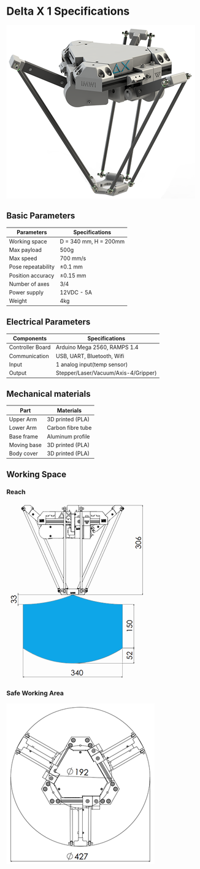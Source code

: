 # Delta X 1 Specifications

![deltax1](https://raw.githubusercontent.com/deltaxrobot/Delta-X-Docs/gh-pages/images/deltax1.png)

## Basic Parameters

|Parameters                   | Specifications      |
|-----------------------------|---------------------|
|Working space                |D = 340 mm, H = 200mm|
|Max payload                  |500g                 |
|Max speed                    |700 mm/s             |
|Pose repeatability           |±0.1 mm              |
|Position accuracy            |±0.15 mm             |
|Number of axes               |3/4                  |
|Power supply                 |12VDC - 5A           |
|Weight                       |4kg                  |

## Electrical Parameters

|Components                   | Specifications      |
|-----------------------------|---------------------|
|Controller Board             |Arduino Mega 2560, RAMPS 1.4|
|Communication                |USB, UART, Bluetooth, Wifi  |
|Input                        |1 analog input(temp sensor) |
|Output                       |Stepper/Laser/Vacuum/Axis-4/Gripper)|

## Mechanical materials

|Part                         | Materials           |
|-----------------------------|---------------------|
|Upper Arm                    |3D printed (PLA)     |
|Lower Arm                    |Carbon fibre tube    |
|Base frame                   |Aluminum profile     |
|Moving base                  |3D printed (PLA)     |
|Body cover                   |3D printed (PLA)     |

## Working Space

<!-- [![Foo](http://www.google.com.au/images/nav_logo7.png)](http://google.com.au/) -->
### Reach
![x1_working_space_reach](https://raw.githubusercontent.com/deltaxrobot/Delta-X-Docs/gh-pages/images/x1_workingspace.png)

### Safe Working Area

![x1_working_space_dia](https://raw.githubusercontent.com/deltaxrobot/Delta-X-Docs/gh-pages/images/x1_workingspace_dia.png)
